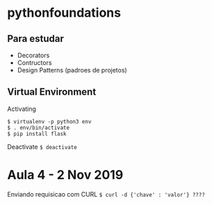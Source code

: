 # pythonfoundations



## Para estudar
- Decorators
- Contructors
- Design Patterns (padroes de projetos)


## Virtual Environment
Activating
```
$ virtualenv -p python3 env
$ . env/bin/activate
$ pip install flask
```
Deactivate `$ deactivate `

# Aula 4 - 2 Nov 2019

Enviando requisicao com CURL
`$ curl -d {'chave' : 'valor'} ????` <!-- PRECISA TERMINAR -->

